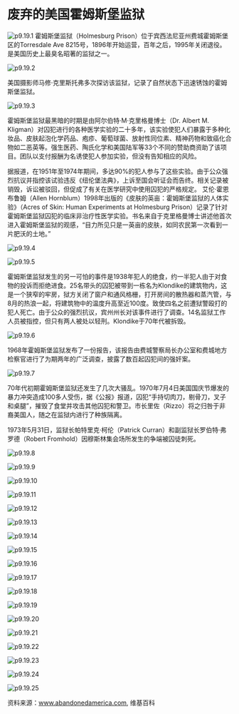 # 废弃的美国霍姆斯堡监狱

![p9.19.1](./images/9.19.1.jpg)
​
霍姆斯堡监狱（Holmesburg Prison）位于宾西法尼亚州费城霍姆斯堡区的Torresdale Ave 8215号，1896年开始运营，百年之后，1995年关闭退役。是美国历史上最臭名昭著的监狱之一。

![p9.19.2](./images/9.19.2.jpg)

美国摄影师马修·克里斯托弗多次探访该监狱，记录了自然状态下迅速锈蚀的霍姆斯堡监狱。

![p9.19.3](./images/9.19.3.jpg)

霍姆斯堡监狱最黑暗的时期是由阿尔伯特·M·克里格曼博士（Dr. Albert M. Kligman）对囚犯进行的各种医学实验的二十多年，该实验使犯人们暴露于多种化妆品、皮肤起泡化学药品、疱疹、葡萄球菌、放射性同位素、精神药物和致癌化合物如二恶英等。强生医药、陶氏化学和美国陆军等33个不同的赞助商资助了该项目。团队以支付报酬为名诱使犯人参加实验，但没有告知相应的风险。

据报道，在1951年至1974年期间，多达90%的犯人参与了这些实验。由于公众强烈抗议并指控该试验违反《纽伦堡法典》，上诉至国会听证会而告终。相关记录被销毁，诉讼被驳回，但促成了有关在医学研究中使用囚犯的严格规定。
艾伦·霍恩布鲁姆（Allen Hornblum）1998年出版的《皮肤的英亩：霍姆斯堡监狱的人体实验》（Acres of Skin: Human Experiments at Holmesburg Prison）记录了针对霍姆斯堡监狱囚犯的临床非治疗性医学实验。书名来自于克里格曼博士讲述他首次进入霍姆斯堡监狱的观感，“目力所见只是一英亩的皮肤，如同农民第一次看到一片肥沃的土地。”

![p9.19.4](./images/9.19.4.jpg)

![p9.19.5](./images/9.19.5.jpg)

霍姆斯堡监狱发生的另一可怕的事件是1938年犯人的绝食，约一半犯人由于对食物的投诉而拒绝进食。25名带头的囚犯被带到一栋名为Klondike的建筑物内，这是一个狭窄的牢房，狱方关闭了窗户和通风格栅，打开房间的散热器和蒸汽管，与8月的热浪一起，将建筑物中的温度升高至近100度。致使四名之前遭狱警殴打的犯人死亡。由于公众的强烈抗议，宾州州长对该事件进行了调查。14名监狱工作人员被指控，但只有两人被处以轻刑。Klondike于70年代被拆毁。

![p9.19.6](./images/9.19.6.jpg)

1968年霍姆斯堡监狱发布了一份报告，该报告由费城警察局长办公室和费城地方检察官进行了为期两年的广泛调查，披露了数百起囚犯间的强奸案。

![p9.19.7](./images/9.19.7.jpg)

70年代初期霍姆斯堡监狱还发生了几次大骚乱。1970年7月4日美国国庆节爆发的暴力冲突造成100多人受伤，据《公报》报道，囚犯“手持切肉刀，剔骨刀，叉子和桌腿”，摧毁了食堂并攻击其他囚犯和警卫。市长里佐（Rizzo）将之归咎于非裔美国人，随之在监狱内进行了种族隔离。

1973年5月31日，监狱长帕特里克·柯伦（Patrick Curran）和副监狱长罗伯特·弗罗德（Robert Fromhold）因穆斯林集会场所发生的争端被囚徒刺死。

![p9.19.8](./images/9.19.8.jpg)

![p9.19.9](./images/9.19.9.jpg)

![p9.19.10](./images/9.19.10.jpg)

![p9.19.11](./images/9.19.11.jpg)

![p9.19.12](./images/9.19.12.jpg)

![p9.19.13](./images/9.19.13.jpg)

![p9.19.14](./images/9.19.14.jpg)

![p9.19.15](./images/9.19.15.jpg)

![p9.19.16](./images/9.19.16.jpg)

![p9.19.17](./images/9.19.17.jpg)

![p9.19.18](./images/9.19.18.jpg)

![p9.19.19](./images/9.19.19.jpg)

![p9.19.20](./images/9.19.20.jpg)

![p9.19.21](./images/9.19.21.jpg)

![p9.19.22](./images/9.19.22.jpg)

![p9.19.23](./images/9.19.23.jpg)

![p9.19.24](./images/9.19.24.jpg)

![p9.19.25](./images/9.19.25.jpg)

资料来源：www.abandonedamerica.com, 维基百科
